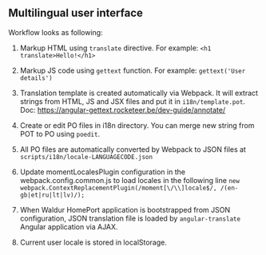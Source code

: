 ## Multilingual user interface

Workflow looks as following:

 1. Markup HTML using `translate` directive. For example:
 `<h1 translate>Hello!</h1>`

 2. Markup JS code using `gettext` function. For example:
 `gettext('User details')`

 3. Translation template is created automatically via Webpack. It will extract strings from HTML, JS and JSX files and put it in `i18n/template.pot`. Doc: https://angular-gettext.rocketeer.be/dev-guide/annotate/

 4. Create or edit PO files in i18n directory. You can merge new string from POT to PO using `poedit`.

 5. All PO files are automatically converted by Webpack to JSON files at `scripts/i18n/locale-LANGUAGECODE.json`

 6. Update momentLocalesPlugin configuration in the webpack.config.common.js to load locales in the following line `new webpack.ContextReplacementPlugin(/moment[\/\\]locale$/, /(en-gb|et|ru|lt|lv)/);`

 7. When Waldur HomePort application is bootstrapped from JSON configuration, JSON translation file is loaded by `angular-translate` Angular application via AJAX.

 8. Current user locale is stored in localStorage.
